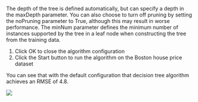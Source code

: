 The depth of the tree is defined automatically, but can specify a depth in the maxDepth
parameter. You can also choose to turn off pruning by setting the noPruning parameter to True,
although this may result in worse performance. The minNum parameter defines the minimum
number of instances supported by the tree in a leaf node when constructing the tree from the
training data.

1. Click OK to close the algorithm configuration
2. Click the Start button to run the algorithm on the Boston house price dataset

You can see that with the default configuration that decision tree algorithm achieves an
RMSE of 4.8.

![](https://github.com/fenago/katacoda-scenarios/raw/master/machine-learning-mastery-weka/machine-learning-mastery-weka-chapter-18/steps/images/96.png)


